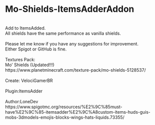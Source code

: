 # Mo-Shields-ItemsAdderAddon
<br>
Add to ItemsAdded.<br>
All shields have the same performance as vanilla shields.<br>
<br>
Please let me know if you have any suggestions for improvement.<br>
Either Spigot or GitHub is fine.<br>
<br>
Textures Pack:<br>
Mo' Shields (Updated!!!)<br>
https://www.planetminecraft.com/texture-pack/mo-shields-5128537/<br>
<br>
Create: VelociGamerBR
<br><br>
Plugin:ItemsAdder<br>
<br>
Author:LoneDev<br>
https://www.spigotmc.org/resources/%E2%9C%85must-have%E2%9C%85-itemsadder%E2%9C%A8custom-items-huds-guis-mobs-3dmodels-emojis-blocks-wings-hats-liquids.73355/

